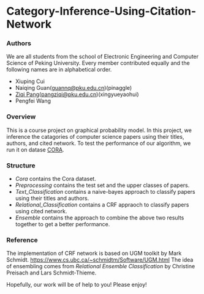 # Category-Inference-Using-Citation-Network

### Authors
We are all students from the school of Electronic Engineering and Computer Science of Peking University. Every member contributed equally and the following names are in alphabetical order.
* Xiuping Cui
* Naiqing Guan(guannq@pku.edu.cn)(pinaggle)
* [Ziqi Pang](https://www.linkedin.com/in/ziqi-pang-8b5992158/)(pangziqi@pku.edu.cn)(xingyueyaohui)
* Pengfei Wang


### Overview
This is a course project on graphical probability model. 
In this project, we inference the catagories of computer science papers using their titles, authors, and cited network. 
To test the performance of our algorithm, we run it on datase [CORA](https://relational.fit.cvut.cz/dataset/CORA). 

### Structure
* *Cora* contains the Cora dataset.
* *Preprocessing* contains the test set and the upper classes of papers.
* *Text_Classification* contains a naive-bayes approach to classify papers using their titles and authors.
* *Relational_Classification* contains a CRF appraoch to classify papers using cited network.
* *Ensemble* contains the approach to combine the above two results together to get a better performance.

### Reference
The implementation of CRF network is based on UGM toolkit by Mark Schmidt. https://www.cs.ubc.ca/~schmidtm/Software/UGM.html
The idea of ensembling comes from *Relational Ensemble Classification* by Christine Preisach and Lars Schmidt-Thieme.
 
Hopefully, our work will be of help to you! Please enjoy!
